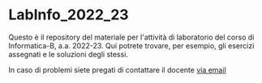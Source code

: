 # LabInfo_2022_23

Questo è il repository del materiale per l'attività di laboratorio del corso di Informatica-B, a.a. 2022-23. Qui potrete trovare, per esempio, gli esercizi assegnati e le soluzioni degli stessi.

In caso di problemi siete pregati di contattare il docente [via email](mailto:dario.tamascelli@unimi.it)
